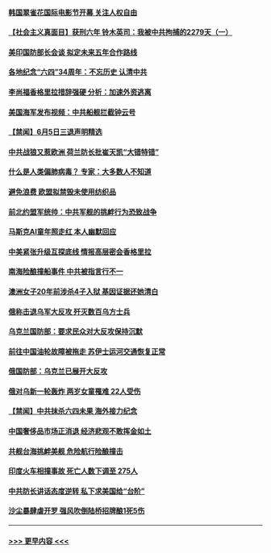 #### [韩国翠雀花国际电影节开幕 关注人权自由](../pages/prog202/a103726189.md?t=06060343) 
#### [【社会主义真面目】获刑六年 铃木英司：我被中共拘捕的2279天（一）](../pages/prog202/a103726190.md?t=06060343) 
#### [美印国防部长会谈 拟定未来五年合作路线](../pages/prog202/a103726187.md?t=06060343) 
#### [各地纪念“六四”34周年：不忘历史 认清中共](../pages/prog202/a103726191.md?t=06060343) 
#### [李尚福香格里拉措辞强硬 分析：加速外资逃离](../pages/prog202/a103726186.md?t=06060343) 
#### [美国海军发布视频：中共船舰拦截钟云号](../pages/prog202/a103726185.md?t=06060343) 
#### [【禁闻】6月5日三退声明精选](../pages/prog202/a103726162.md?t=06060343) 
#### [中共战狼又惹欧洲 荷兰防长批崔天凯“大错特错”](../pages/prog202/a103726115.md?t=06060343) 
#### [什么是人类偏肺病毒？ 专家：大多数人不知道](../pages/prog202/a103726018.md?t=06060343) 
#### [避免浪费 欧盟拟禁毁未使用纺织品](../pages/prog202/a103726024.md?t=06060343) 
#### [前北约盟军统帅：中共军舰的挑衅行为恐致战争](../pages/prog202/a103726009.md?t=06060343) 
#### [马斯克AI童年照走红 本人幽默回应](../pages/prog202/a103726015.md?t=06060343) 
#### [中美紧张升级互探底线 情报高层密会香格里拉](../pages/prog202/a103726006.md?t=06060343) 
#### [南海险酿撞船事件 中共被指言行不一](../pages/prog202/a103725948.md?t=06060343) 
#### [澳洲女子20年前涉杀4子入狱 基因证据还她清白](../pages/prog202/a103725959.md?t=06060343) 
#### [俄称击退乌军大反攻 歼灭数百乌方士兵](../pages/prog202/a103725937.md?t=06060343) 
#### [乌克兰国防部：要求民众对大反攻保持沉默](../pages/prog202/a103725917.md?t=06060343) 
#### [前往中国油轮故障被拖走 苏伊士运河交通恢复正常](../pages/prog202/a103725905.md?t=06060343) 
#### [俄国防部：乌克兰已展开大反攻](../pages/prog202/a103725882.md?t=06060343) 
#### [俄对乌新一轮轰炸 两岁女童罹难 22人受伤](../pages/prog202/a103725791.md?t=06060343) 
#### [【禁闻】中共抹杀六四未果 海外接力纪念](../pages/prog202/a103725709.md?t=06060343) 
#### [中国奢侈品市场正消退 经济悲观不敢挥金如土](../pages/prog202/a103725653.md?t=06060343) 
#### [共舰台海挑衅美舰 危险航行险酿撞击](../pages/prog202/a103725658.md?t=06060343) 
#### [印度火车相撞事故 死亡人数下调至 275人](../pages/prog202/a103725662.md?t=06060343) 
#### [中共防长讲话态度逆转 私下求美国给“台阶”](../pages/prog202/a103725614.md?t=06060343) 
#### [沙尘暴肆虐开罗 强风吹倒陆桥招牌酿1死5伤](../pages/prog202/a103725578.md?t=06060343) 

----
#### [ >>> 更早内容 <<< ](../indexes/prog202-earlier.md)
